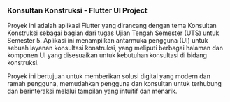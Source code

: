 ### Konsultan Konstruksi - Flutter UI Project

Proyek ini adalah aplikasi Flutter yang dirancang dengan tema Konsultan Konstruksi sebagai bagian dari tugas Ujian Tengah Semester (UTS) untuk Semester 5. Aplikasi ini menampilkan antarmuka pengguna (UI) untuk sebuah layanan konsultasi konstruksi, yang meliputi berbagai halaman dan komponen UI yang disesuaikan untuk kebutuhan konsultasi di bidang konstruksi.

Proyek ini bertujuan untuk memberikan solusi digital yang modern dan ramah pengguna, memudahkan pengguna dan konsultan untuk terhubung dan berinteraksi melalui tampilan yang intuitif dan menarik.
